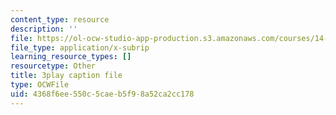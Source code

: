 ```yaml
---
content_type: resource
description: ''
file: https://ol-ocw-studio-app-production.s3.amazonaws.com/courses/14-01sc-principles-of-microeconomics-fall-2011/4368f6ee550c5caeb5f98a52ca2cc178_xqmb6D2CpRc.vtt
file_type: application/x-subrip
learning_resource_types: []
resourcetype: Other
title: 3play caption file
type: OCWFile
uid: 4368f6ee-550c-5cae-b5f9-8a52ca2cc178
---
```


